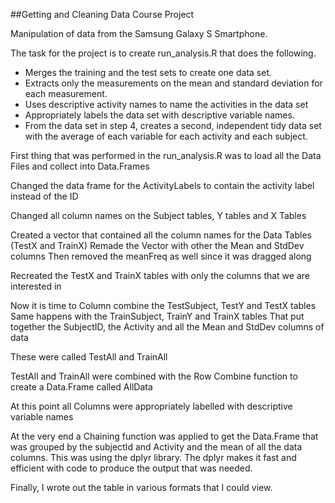 ##Getting and Cleaning Data Course Project

Manipulation of data from the Samsung Galaxy S Smartphone.

The task for the project is to create run_analysis.R that does the following. 
* Merges the training and the test sets to create one data set.
* Extracts only the measurements on the mean and standard deviation for each measurement. 
* Uses descriptive activity names to name the activities in the data set
* Appropriately labels the data set with descriptive variable names. 
* From the data set in step 4, creates a second, independent tidy data set with the average of each variable for each activity and each subject.


First thing that was performed in the run_analysis.R was to load all the Data Files and collect into Data.Frames

Changed the data frame for the ActivityLabels to contain the activity label instead of the ID

Changed all column names on the Subject tables, Y tables and X Tables

Created a vector that contained all the column names for the Data Tables (TestX and TrainX)
Remade the Vector with other the Mean and StdDev columns
Then removed the meanFreq as well since it was dragged along

Recreated the TestX and TrainX tables with only the columns that we are interested in

Now it is time to Column combine the TestSubject, TestY and TestX tables
Same happens with the TrainSubject, TrainY and TrainX tables
That put together the SubjectID, the Activity and all the Mean and StdDev columns of data

These were called TestAll and TrainAll

TestAll and TrainAll were combined with the Row Combine function to create a Data.Frame called AllData


At this point all Columns were appropriately labelled with descriptive variable names


At the very end a Chaining function was applied to get the Data.Frame that was grouped by the subjectId and Activity and 
the mean of all the data columns.
This was using the dplyr library.
The dplyr makes it fast and efficient with code to produce the output that was needed.



Finally, I wrote out the table in various formats that I could view.  

